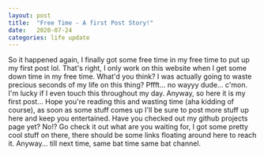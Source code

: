 ```yaml
---
layout: post
title:  "Free Time - A first Post Story!"
date:   2020-07-24 
categories: life update
---
```

So it happened again, I finally got some free time in my free time to put up my first post lol. That's right, I only work on this website when I get some down time in my free time. What'd you think? I was actually going to waste precious seconds of my life on this thing? Pffft... no wayyy dude... c'mon. I'm lucky if I even touch this throughout my day. Anyway, so here it is my first post... Hope you're reading this and wasting time (aha kidding of course), as soon as some stuff comes up I'll be sure to post more stuff up here and keep you entertained. Have you checked out my github projects page yet? No!? Go check it out what are you waiting for, I got some pretty cool stuff on there, there should be some links floating around here to reach it. Anyway... till next time, same bat time same bat channel.
